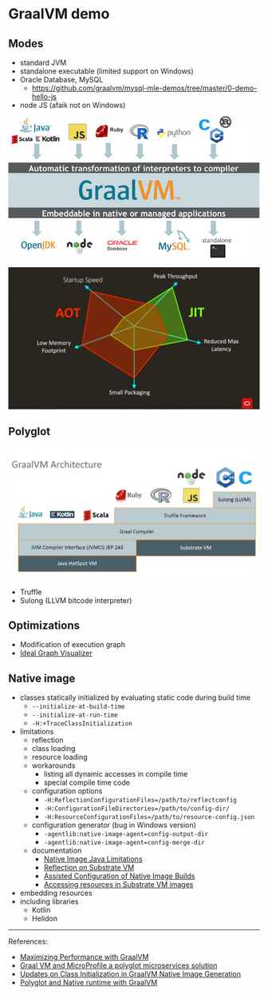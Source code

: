 # GraalVM demo

## Modes

* standard JVM
* standalone executable (limited support on Windows)
* Oracle Database, MySQL
  * https://github.com/graalvm/mysql-mle-demos/tree/master/0-demo-hello-js
* node JS (afaik not on Windows)

![](images/polyglot.png)

![](images/jit-aot.png)

## Polyglot

![](images/architecture.jpg)

* Truffle
* Sulong (LLVM bitcode interpreter)

## Optimizations

* Modification of execution graph
* [Ideal Graph Visualizer](https://www.graalvm.org/docs/reference-manual/tools/#ideal-graph-visualizer)

## Native image

* classes statically initialized by evaluating static code during build time
  * `--initialize-at-build-time`
  * `--initialize-at-run-time`
  * `-H:+TraceClassInitialization`
* limitations
  * reflection
  * class loading
  * resource loading
  * workarounds
    * listing all dynamic accesses in compile time
    * special compile time code
  * configuration options
    * `-H:ReflectionConfigurationFiles=/path/to/reflectconfig`
    * `-H:ConfigurationFileDirectories=/path/to/config-dir/`
    * `-H:ResourceConfigurationFiles=/path/to/resource-config.json`
  * configuration generator (bug in Windows version)
    * `-agentlib:native-image-agent=config-output-dir`
    * `-agentlib:native-image-agent=config-merge-dir`
  * documentation
    * [Native Image Java Limitations](https://github.com/oracle/graal/blob/master/substratevm/LIMITATIONS.md)
    * [Reflection on Substrate VM](https://github.com/oracle/graal/blob/master/substratevm/REFLECTION.md)
    * [Assisted Configuration of Native Image Builds](https://github.com/oracle/graal/blob/master/substratevm/CONFIGURE.md)
    * [Accessing resources in Substrate VM images](https://github.com/oracle/graal/blob/master/substratevm/RESOURCES.md)
* embedding resources
* including libraries
  * Kotlin
  * Helidon
  
---

References:

* [Maximizing Performance with GraalVM](https://www.youtube.com/watch?v=kf5NDRiXfdc)
* [Graal VM and MicroProfile a polyglot microservices solution](https://www.slideshare.net/cesarhernandezgt/2018-codeone-graal-vm-and-microprofile-a-polyglot-microservices-solution-dev6016)
* [Updates on Class Initialization in GraalVM Native Image Generation](https://medium.com/graalvm/updates-on-class-initialization-in-graalvm-native-image-generation-c61faca461f7)
* [Polyglot and Native runtime with GraalVM](http://diego-pacheco.blogspot.com/2019/03/polyglot-and-native-runtime-with-graalvm.html)